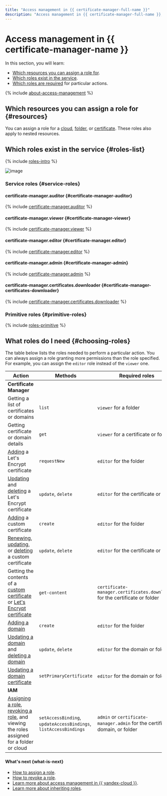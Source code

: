 ```yaml
---
title: "Access management in {{ certificate-manager-full-name }}"
description: "Access management in {{ certificate-manager-full-name }}, a service for issuing and updating TLS certificates from Let's Encrypt and for uploading custom certificates. This section describes the resources for which you can assign a role, the roles existing in the service, and the roles required to perform a particular action."
---
```


# Access management in {{ certificate-manager-name }}

In this section, you will learn:
* [Which resources you can assign a role for](#resources).
* [Which roles exist in the service](#roles-list).
* [Which roles are required](#choosing-roles) for particular actions.

{% include [about-access-management](../../_includes/iam/about-access-management.md) %}

## Which resources you can assign a role for {#resources}

You can assign a role for a [cloud](../../resource-manager/concepts/resources-hierarchy.md#cloud), [folder](../../resource-manager/concepts/resources-hierarchy.md#folder), or [certificate](../concepts/index.md). These roles also apply to nested resources.

## Which roles exist in the service {#roles-list}

{% include [roles-intro](../../_includes/roles-intro.md) %}

![image](../../_assets/certificate-manager/service-roles-hierarchy-with-admin.svg)

### Service roles {#service-roles}

#### certificate-manager.auditor {#certificate-manager-auditor}

{% include [certificate-manager.auditor](../../_roles/certificate-manager/auditor.md) %}

#### certificate-manager.viewer {#certificate-manager-viewer}

{% include [certificate-manager.viewer](../../_roles/certificate-manager/viewer.md) %}

#### certificate-manager.editor {#certificate-manager.editor}

{% include [certificate-manager.editor](../../_roles/certificate-manager/editor.md) %}

#### certificate-manager.admin {#certificate-manager-admin}

{% include [certificate-manager.admin](../../_roles/certificate-manager/admin.md) %}

#### certificate-manager.certificates.downloader {#certificate-manager-certificates-downloader}

{% include [certificate-manager.certificates.downloader](../../_roles/certificate-manager/certificates/downloader.md) %}

### Primitive roles {#primitive-roles}

{% include [roles-primitive](../../_includes/roles-primitive.md) %}

## What roles do I need {#choosing-roles}

The table below lists the roles needed to perform a particular action. You can always assign a role granting more permissions than the role specified. For example, you can assign the `editor` role instead of the `viewer` one.

| Action | Methods | Required roles |
----- | ----- | -----
| **Certificate Manager** | |
| Getting a list of certificates or domains | `list` | `viewer` for a folder |
| Getting certificate or domain details | `get` | `viewer` for a certificate or folder |
| [Adding](../operations/managed/cert-create.md) a Let's Encrypt certificate | `requestNew` | `editor` for the folder |
| [Updating](../operations/managed/cert-modify.md) and [deleting](../operations/managed/cert-delete.md) a Let's Encrypt certificate | `update`, `delete` | `editor` for the certificate or folder |
| [Adding](../operations/import/cert-create.md) a custom certificate | `create` | `editor` for the folder |
| [Renewing](../operations/import/cert-update.md), [updating](../operations/import/cert-modify.md), or [deleting](../operations/import/cert-delete.md) a custom certificate | `update`, `delete` | `editor` for the certificate or folder |
| Getting the contents of a [custom certificate](../operations/import/cert-get-content.md) or [Let's Encrypt certificate](../operations/managed/cert-get-content.md) | `get-content` | `certificate-manager.certificates.downloader` for the certificate or folder |
| [Adding a domain](../operations/domain/domain-create.md) | `create` | `editor` for the folder |
| [Updating a domain](../operations/domain/domain-modify.md) and [deleting a domain](../operations/domain/domain-delete.md) | `update`, `delete` | `editor` for the domain or folder |
| [Updating a domain certificate](../operations/domain/domain-link-cert.md) | `setPrimaryCertificate` | `editor` for the domain or folder |
| **IAM** | |
| [Assigning a role](../../iam/operations/roles/grant.md), [revoking a role](../../iam/operations/roles/revoke.md), and viewing the roles assigned for a folder or cloud | `setAccessBinding`, `updateAccessBindings`, `listAccessBindings` | `admin` or `certificate-manager.admin` for the certificate, domain, or folder |

#### What's next {what-is-next}

* [How to assign a role](../../iam/operations/roles/grant.md).
* [How to revoke a role](../../iam/operations/roles/revoke.md).
* [Learn more about access management in {{ yandex-cloud }}](../../iam/concepts/access-control/index.md).
* [Learn more about inheriting roles](../../resource-manager/concepts/resources-hierarchy.md#access-rights-inheritance).
